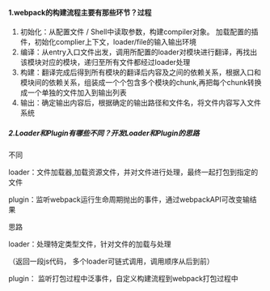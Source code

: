 #### 1.webpack的构建流程主要有那些环节？过程

1. 初始化：从配置文件 / Shell中读取参数，构建compiler对象。 加载配置的插件，初始化complier上下文，loader/file的输入输出环境
2. 编译：从entry入口文件出发，调用所配置的loader对模块进行翻译，再找出该模块对应的模块，递归至所有文件都经过loader处理
3. 构建：翻译完成后得到所有模块的翻译后内容及之间的依赖关系，根据入口和模块间的依赖关系，组装成一个个包含多个模块的chunk,再把每个chunk转换成一个单独的文件加入到输出列表
4. 输出：确定输出内容后，根据确定的输出路径和文件名，将文件内容写入文件系统

##### 2.Loader和Plugin有哪些不同？开发Loader和Plugin的思路

不同

loader：文件加载器,加载资源文件，并对文件进行处理，最终一起打包到指定的文件

plugin：监听webpack运行生命周期抛出的事件，通过webpackAPI可改变输结果

思路

loader：处理特定类型文件，针对文件的加载与处理

（返回一段js代码， 多个loader可链式调用，调用顺序从后到前）

plugin： 监听打包过程中泛事件，自定义构建流程到webpack打包过程中